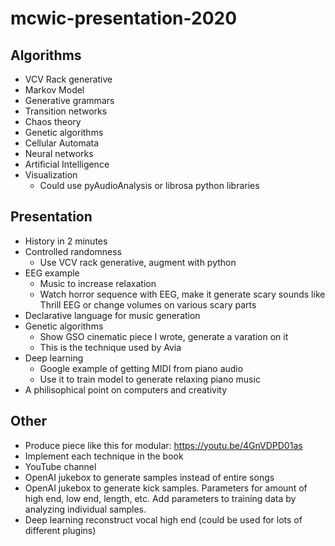 # mcwic-presentation-2020

## Algorithms
 - VCV Rack generative
 - Markov Model
 - Generative grammars
 - Transition networks
 - Chaos theory
 - Genetic algorithms
 - Cellular Automata
 - Neural networks
 - Artificial Intelligence
 - Visualization
   - Could use pyAudioAnalysis or librosa python libraries

## Presentation
 - History in 2 minutes
 - Controlled randomness
   - Use VCV rack generative, augment with python
 - EEG example
   - Music to increase relaxation
   - Watch horror sequence with EEG, make it generate scary sounds like Thrill EEG or change volumes on various scary parts
 - Declarative language for music generation
 - Genetic algorithms
   - Show GSO cinematic piece I wrote, generate a varation on it
   - This is the technique used by Avia
 - Deep learning
   - Google example of getting MIDI from piano audio
   - Use it to train model to generate relaxing piano music
 - A philisophical point on computers and creativity

## Other
 - Produce piece like this for modular: https://youtu.be/4GnVDPD01as
 - Implement each technique in the book
 - YouTube channel
 - OpenAI jukebox to generate samples instead of entire songs
 - OpenAI jukebox to generate kick samples. Parameters for amount of high end, low end, length, etc. Add parameters to training data by analyzing individual samples.
 - Deep learning reconstruct vocal high end (could be used for lots of different plugins)

